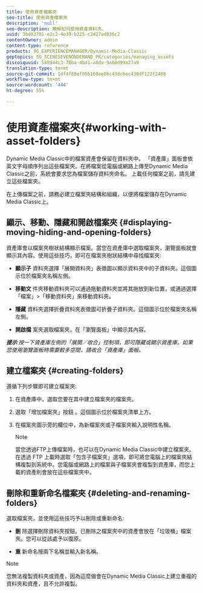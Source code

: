 ```yaml
---
title: 使用資產檔案夾
seo-title: 使用資產檔案夾
description: 'null'
seo-description: 瞭解如何使用資產資料夾。
uuid: 3bd83701-e2c2-4e39-b225-c2d27ad836c2
contentOwner: admin
content-type: reference
products: SG_EXPERIENCEMANAGER/Dynamic-Media-Classic
geptopics: SG_SCENESEVENONDEMAND_PK/categories/managing_assets
discoiquuid: 588944c3-78ba-4bd1-a8da-9a6dd99a27a9
translation-type: tm+mt
source-git-commit: 1df4f88ef856160ee06c43dc6ec430df122f2408
workflow-type: tm+mt
source-wordcount: '444'
ht-degree: 55%

---
```



# 使用資產檔案夾{#working-with-asset-folders}

Dynamic Media Classic中的檔案資產會保留在資料夾中。 「資產庫」面板會依英文字母順序列出這些檔案夾。在將檔案從電腦或網路上傳至Dynamic Media Classic之前，系統會要求您為檔案儲存資料夾命名。 上載任何檔案之前，請先建立這些檔案夾。

在上傳檔案之前，請務必建立檔案夾結構和組織，以便將檔案儲存在Dynamic Media Classic上。

## 顯示、移動、隱藏和開啟檔案夾 {#displaying-moving-hiding-and-opening-folders}

資產庫會以檔案夾樹狀結構顯示檔案。當您在資產庫中選取檔案夾，瀏覽面板就會顯示其內容。使用這些技巧，即可在檔案夾樹狀結構中尋找檔案夾:

* **顯示子**
資料夾選擇「展開資料夾」表徵圖以顯示資料夾中的子資料夾。這個圖示位於檔案夾名稱左側。

* **移動文**
件夾移動資料夾可以通過拖動資料夾並將其拖放到新位置，或通過選擇「檔案」>「移動資料夾」來移動資料夾。

* **隱藏**
資料夾選擇折疊資料夾表徵圖可折疊子資料夾。這個圖示位於檔案夾名稱左側。

* **開啟檔**
案夾選取檔案夾，在「瀏覽面板」中顯示其內容。

***提示&#x200B;**:按一下資產庫左側的「展開／收合」控制項，即可隱藏或顯示資產庫。如果您使用瀏覽面板時需要較多空間，請收合「資產庫」面板。*

## 建立檔案夾 {#creating-folders}

遵循下列步驟即可建立檔案夾:

1. 在資產庫中，選取您要在其中建立檔案夾的檔案夾。
1. 選取「增加檔案夾」按鈕 。這個圖示位於檔案夾清單上方。
1. 在檔案夾圖示旁的欄位中，為新檔案夾或子檔案夾輸入說明性名稱。

   >[!NOTE]
   >
   >當您透過FTP上傳檔案時，也可以在Dynamic Media Classic中建立檔案夾。 在透過 FTP 上載時選取「包含子檔案夾」選項，即可將您電腦上的檔案夾結構複製到系統中。您電腦或網路上的檔案與子檔案夾會複製到資產庫，而您上載的資產則會放在這些檔案夾中。

## 刪除和重新命名檔案夾 {#deleting-and-renaming-folders}

選取檔案夾，並使用這些技巧予以刪除或重新命名:

* **刪**
除選擇刪除資料夾按鈕。已刪除之檔案夾中的資產會放在「垃圾桶」檔案夾。您可以從該處予以復原。

* **重**
新命名按兩下名稱並輸入新名稱。

>[!NOTE]
>
>您無法複製資料夾或資產，因為這麼做會在Dynamic Media Classic上建立重複的資料夾和資產，且不允許複製。
